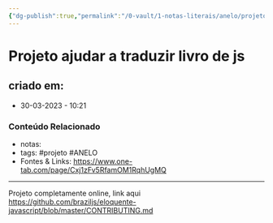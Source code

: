 ```yaml
---
{"dg-publish":true,"permalink":"/0-vault/1-notas-literais/anelo/projeto-ajudar-a-traduzir-livro-de-js/","tags":["projeto","ANELO"],"dgHomeLink":true,"dgShowLocalGraph":true,"dgShowFileTree":true,"dgEnableSearch":true}
---
```


# Projeto ajudar a traduzir livro de js

## criado em: 
-  30-03-2023 - 10:21

### Conteúdo Relacionado
- notas: 
- tags: #projeto #ANELO 
- Fontes & Links:  https://www.one-tab.com/page/Cxj1zFv5RfamOM1RqhUgMQ

---

Projeto completamente online, link aqui https://github.com/braziljs/eloquente-javascript/blob/master/CONTRIBUTING.md